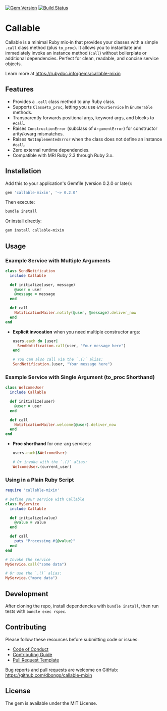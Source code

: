 [![Gem Version](https://badge.fury.io/rb/callable-mixin.svg)](https://badge.fury.io/rb/callable-mixin)
[![Build Status](https://github.com/dbongo/callable-mixin/actions/workflows/ci.yml/badge.svg)](https://github.com/dbongo/callable-mixin/actions)

# Callable

Callable is a minimal Ruby mix-in that provides your classes with a simple `.call` class method (plus `to_proc`). It allows you to instantiate and immediately invoke an instance method (`call`) without boilerplate or additional dependencies. Perfect for clean, readable, and concise service objects.

Learn more at https://rubydoc.info/gems/callable-mixin

## Features

- Provides a `.call` class method to any Ruby class.
- Supports `Class#to_proc`, letting you use `&YourService` in `Enumerable` methods.
- Transparently forwards positional args, keyword args, and blocks to `#call`.
- Raises `ConstructionError` (subclass of `ArgumentError`) for constructor arity/kwarg mismatches.
- Raises `NotImplementedError` when the class does not define an instance `#call`.
- Zero external runtime dependencies.
- Compatible with MRI Ruby 2.3 through Ruby 3.x.

## Installation

Add this to your application's Gemfile (version 0.2.0 or later):

```ruby
gem 'callable-mixin', '~> 0.2.0'
```

Then execute:

```bash
bundle install
```

Or install directly:

```bash
gem install callable-mixin
```

## Usage

### Example Service with Multiple Arguments

```ruby
class SendNotification
  include Callable

  def initialize(user, message)
    @user = user
    @message = message
  end

  def call
    NotificationMailer.notify(@user, @message).deliver_now
  end
end
```

- **Explicit invocation** when you need multiple constructor args:

  ```ruby
  users.each do |user|
    SendNotification.call(user, "Your message here")
  end

  # You can also call via the `.()` alias:
  SendNotification.(user, "Your message here")
  ```

### Example Service with Single Argument (to_proc Shorthand)

```ruby
class WelcomeUser
  include Callable

  def initialize(user)
    @user = user
  end

  def call
    NotificationMailer.welcome(@user).deliver_now
  end
end
```

- **Proc shorthand** for one-arg services:

  ```ruby
  users.each(&WelcomeUser)

  # Or invoke with the `.()` alias:
  WelcomeUser.(current_user)
  ```

### Using in a Plain Ruby Script

```ruby
require 'callable-mixin'

# Define your service with Callable
class MyService
  include Callable

  def initialize(value)
    @value = value
  end

  def call
    puts "Processing #{@value}"
  end
end

# Invoke the service
MyService.call("some data")

# Or use the `.()` alias:
MyService.("more data")
```

## Development

After cloning the repo, install dependencies with `bundle install`, then run tests with `bundle exec rspec`.

## Contributing

Please follow these resources before submitting code or issues:

- [Code of Conduct](https://github.com/dbongo/callable-mixin/blob/main/.github/CODE_OF_CONDUCT.md)
- [Contributing Guide](https://github.com/dbongo/callable-mixin/blob/main/.github/CONTRIBUTING.md)
- [Pull Request Template](https://github.com/dbongo/callable-mixin/blob/main/.github/PULL_REQUEST_TEMPLATE.md)

Bug reports and pull requests are welcome on GitHub: https://github.com/dbongo/callable-mixin

## License

The gem is available under the MIT License.